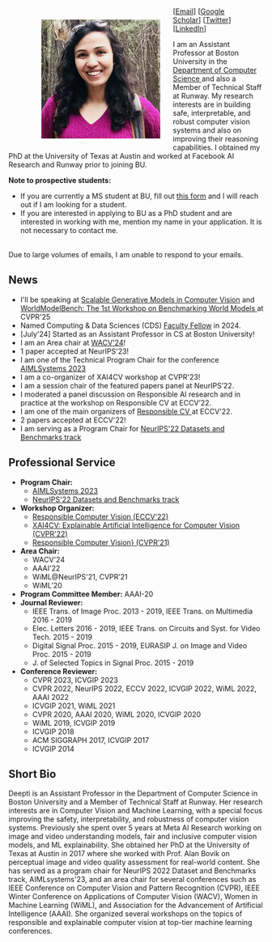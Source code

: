 <br>
<figure>
 <img align="left" src="/assets/img/deepti_onlyface.png" width="235" height="235" hspace="25" vspace="25">
<figcaption> [<a href="mailto: dghadiya [at] bu [dot] edu">Email</a>] [<a href="https://scholar.google.com/citations?user=NyKCrmoAAAAJ&hl=en&authuser=1">Google Scholar</a>] 
 [<a href="https://twitter.com/deeptigp">Twitter</a>] 
 [<a href="https://www.linkedin.com/in/deeptigp/">LinkedIn</a>] 
</figcaption>
</figure>
I am an Assistant Professor at Boston University in the <a href="https://www.bu.edu/cs/"> Department of Computer Science </a> and also a Member of Technical Staff at Runway. My research interests are in building safe, interpretable, and robust computer vision systems and also on improving their reasoning capabilities. I obtained my PhD at the University of Texas at Austin and worked at Facebook AI Research and Runway prior to joining BU.
<br> 

**Note to prospective students:**
- If you are currently a MS student at BU, fill out <a href="https://forms.gle/WNfHswt1B8EEzekc7">this form</a> and I will reach out if I am looking for a student.
- If you are interested in applying to BU as a PhD student and are interested in working with me, mention my name in your application. It is not necessary to contact me.
<br>
Due to large volumes of emails, I am unable to respond to your emails. 


## News
- I'll be speaking at <a href="https://vision-x-nyu.github.io/scalable-vision-cvpr2025/"> Scalable Generative Models in Computer Vision</a> and <a href="https://worldmodelbench.github.io/"> WorldModelBench: The 1st Workshop on Benchmarking World Models </a> at CVPR'25
-  Named Computing & Data Sciences (CDS) <a href="https://www.bu.edu/cds-faculty/culture-community/faculty/faculty-fellows/">Faculty Fellow</a> in 2024.
- [July'24] Started as an Assistant Professor in CS at Boston University! 
- I am an Area chair at <a href="https://wacv2024.thecvf.com/"> WACV'24</a>!
- 1 paper accepted at NeurIPS'23!
- I am one of the Technical Program Chair for the conference <a href="https://www.aimlsystems.org/2023/">AIMLSystems 2023</a>
- I am a co-organizer of XAI4CV workshop at CVPR'23!
- I am a session chair of the featured papers panel at NeurIPS’22.
- I moderated a panel discussion on Responsible AI research and in practice at the workshop on Responsible CV at ECCV’22.
- I am one of the main organizers of <a href="https://sites.google.com/view/rcv-at-eccv-2022/home"> Responsible CV </a> at ECCV'22.
- 2 papers accepted at ECCV'22!
- I am serving as a Program Chair for <a href="https://neurips.cc/Conferences/2022/CallForDatasetsBenchmarks"> NeurIPS'22 Datasets and Benchmarks track </a>


## Professional Service
- **Program Chair:**
    - <a href="https://www.aimlsystems.org/2023/">AIMLSystems 2023</a>
    - <a href="https://neurips.cc/Conferences/2022/CallForDatasetsBenchmarks">NeurIPS'22 Datasets and Benchmarks track </a>
- **Workshop Organizer:** 
   - <a href="https://sites.google.com/view/rcv-at-eccv-2022/home"> Responsible Computer Vision (ECCV'22) </a>
   - <a href="https://xai4cv.github.io/workshop"> XAI4CV: Explainable Artificial Intelligence for Computer Vision (CVPR'22) </a>
   - <a href="https://sites.google.com/view/rcv-cvpr2021"> Responsible Computer Vision} (CVPR'21) </a>
- **Area Chair:**
    - WACV'24
    - AAAI'22
    - WiML@NeurIPS'21, CVPR’21
    - WiML’20
- **Program Committee Member:** AAAI-20
- **Journal Reviewer:** 
   - IEEE Trans. of Image Proc. 2013 - 2019, IEEE Trans. on Multimedia 2016 - 2019
   - Elec. Letters 2016 - 2019, IEEE Trans. on Circuits and Syst. for Video Tech. 2015 - 2019
   - Digital Signal Proc. 2015 - 2019, EURASIP J. on Image and Video Proc. 2015 - 2019
   - J. of Selected Topics in Signal Proc. 2015 - 2019
- **Conference Reviewer:** 
    - CVPR 2023, ICVGIP 2023
    - CVPR 2022, NeurIPS 2022, ECCV 2022, ICVGIP 2022, WiML 2022, AAAI 2022
    - ICVGIP 2021, WiML 2021
    - CVPR 2020, AAAI 2020, WiML 2020, ICVGIP 2020
    - WiML 2019, ICVGIP 2019
    - ICVGIP 2018
    - ACM SIGGRAPH 2017, ICVGIP 2017
    - ICVGIP 2014
 
## Short Bio
Deepti is an Assistant Professor in the Department of Computer Science in Boston University and a Member of Technical Staff at Runway. Her research interests are in Computer Vision and Machine Learning, with a special focus improving the safety, interpretability, and robustness of computer vision systems. Previously she spent over 5 years at Meta AI Research working on image and video understanding models, fair and inclusive computer vision models, and ML explainability. She obtained her PhD at the University of Texas at Austin in 2017 where she worked with Prof. Alan Bovik on perceptual image and video quality assessment for real-world content. She has served as a program chair for NeurIPS 2022 Dataset and Benchmarks track, AIMLsystems'23, and an area chair for several conferences such as IEEE Conference on Computer Vision and Pattern Recognition (CVPR), IEEE Winter Conference on Applications of Computer Vision (WACV), Women in Machine Learning (WiML), and Association for the Advancement of Artificial Intelligence (AAAI). She organized several workshops on the topics of responsible and explainable computer vision at top-tier machine learning conferences.
